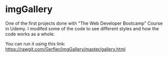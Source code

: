 # imgGallery
One of the first projects done with "The Web Developer Bootcamp" Course in Udemy. I modifed some of the code to see different styles and how the code works as a whole.

You can run it using this link: https://rawgit.com/Gerfier/imgGallery/master/gallery.html




